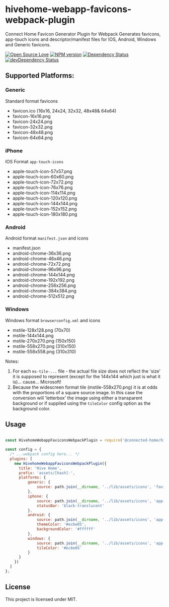 
# hivehome-webapp-favicons-webpack-plugin

Connect Home Favicon Generator Plugin for Webpack
Generates favicons, app-touch icons and descriptor/manifest files for IOS, Android, Windows and Generic favicons.


[![Open Source Love](https://badges.frapsoft.com/os/mit/mit.svg?v=102)](https://github.com/ellerbrock/open-source-badge/)
[![NPM version](https://badge.fury.io/js/badge-list.svg)](http://badge.fury.io/js/badge-list)
[![Dependency Status](https://david-dm.org/boennemann/badges.svg)](https://david-dm.org/boennemann/badges)
[![devDependency Status](https://david-dm.org/boennemann/badges/dev-status.svg)](https://david-dm.org/boennemann/badges#info=devDependencies)

## Supported Platforms:

### Generic
Standard format favicons
  - favicon.ico (16x16, 24x24, 32x32, 48x48& 64x64)
  - favicon-16x16.png
  - favicon-24x24.png
  - favicon-32x32.png
  - favicon-48x48.png
  - favicon-64x64.png

### iPhone
IOS Format `app-touch-icons`
  - apple-touch-icon-57x57.png
  - apple-touch-icon-60x60.png
  - apple-touch-icon-72x72.png
  - apple-touch-icon-76x76.png
  - apple-touch-icon-114x114.png
  - apple-touch-icon-120x120.png
  - apple-touch-icon-144x144.png
  - apple-touch-icon-152x152.png
  - apple-touch-icon-180x180.png

### Android
Android format `manifest.json` and icons
 - manifest.json
 - android-chrome-36x36.png
 - android-chrome-46x46.png
 - android-chrome-72x72.png
 - android-chrome-96x96.png
 - android-chrome-144x144.png
 - android-chrome-192x192.png
 - android-chrome-256x256.png
 - android-chrome-384x384.png
 - android-chrome-512x512.png

### Windows
Windows format `browserconfig.xml` and icons
 - mstile-128x128.png (70x70)
 - mstile-144x144.png
 - mstile-270x270.png (150x150)
 - mstile-558x270.png (310x150)
 - mstile-558x558.png (310x310)

Notes:
 1. For each `ms-tile-...` file - the actual file size does not reflect the 'size' it is supposed to represent (except for the 144x144 which just is what it is)... cause... Microsoft!
 2. Because the widescreen format tile (mstile-558x270.png) it is at odds with the proportions of a square source image. In this case the conversion will 'letterbox' the image using either a transparent background or if supplied using the `tileColor` config option as the background color.

## Usage
```javascript

const HivehomeWebappFaviconsWebpackPlugin = require('@connected-home/hivehome-webapp-favicons-webpack-plugin');

const config = {
  /* ...webpack config here... */
  plugins: [
    new HivehomeWebappFaviconsWebpackPlugin({
      title: 'Hive Home',
      prefix: 'assets/[hash]-',
      platforms: {
          generic: {
              source: path.join(__dirname, '../lib/assets/icons', 'favicon.png')
          },
          iphone: {
              source: path.join(__dirname, '../lib/assets/icons', 'app-icon.png'),
              statusBar: 'black-translucent'
          },
          android: {
              source: path.join(__dirname, '../lib/assets/icons', 'app-icon.png'),
              themeColor: '#ec6e05',
              backgroundColor: '#ffffff'
          },
          windows: {
              source: path.join(__dirname, '../lib/assets/icons', 'app-icon.png'),
              tileColor: '#ec6e05'
          }
      }
    })
  ]
};
```

## License

This project is licensed under MIT.
